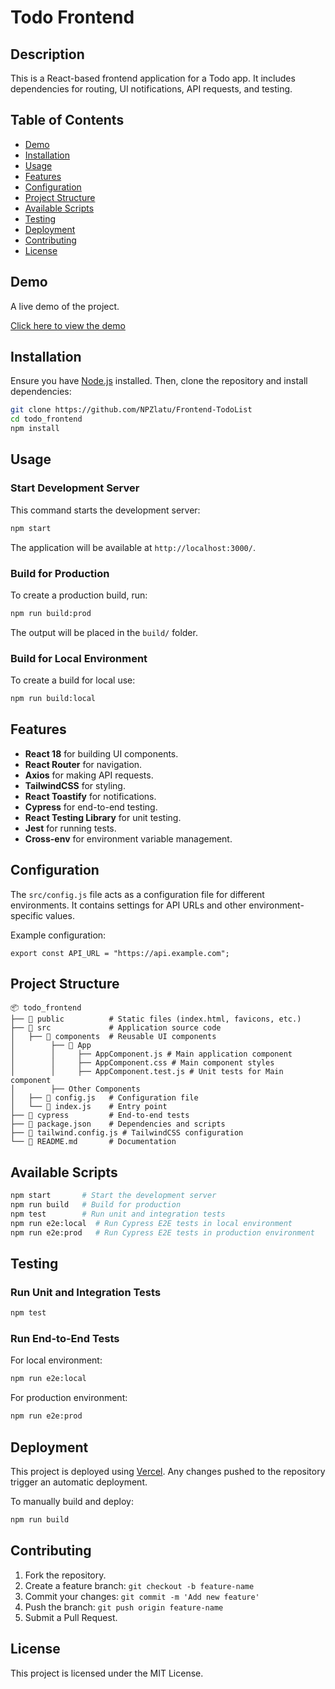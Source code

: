 # Todo Frontend

## Description

This is a React-based frontend application for a Todo app. It includes dependencies for routing, UI notifications, API requests, and testing.

## Table of Contents

- [Demo](#demo)
- [Installation](#installation)
- [Usage](#usage)
- [Features](#features)
- [Configuration](#configuration)
- [Project Structure](#project-structure)
- [Available Scripts](#available-scripts)
- [Testing](#testing)
- [Deployment](#deployment)
- [Contributing](#contributing)
- [License](#license)

## Demo

A live demo of the project.

[Click here to view the demo](https://todo.nirajpaudel.me)

## Installation

Ensure you have [Node.js](https://nodejs.org/) installed. Then, clone the repository and install dependencies:

```sh
git clone https://github.com/NPZlatu/Frontend-TodoList
cd todo_frontend
npm install
```

## Usage

### Start Development Server

This command starts the development server:

```sh
npm start
```

The application will be available at `http://localhost:3000/`.

### Build for Production

To create a production build, run:

```sh
npm run build:prod
```

The output will be placed in the `build/` folder.

### Build for Local Environment

To create a build for local use:

```sh
npm run build:local
```

## Features

- **React 18** for building UI components.
- **React Router** for navigation.
- **Axios** for making API requests.
- **TailwindCSS** for styling.
- **React Toastify** for notifications.
- **Cypress** for end-to-end testing.
- **React Testing Library** for unit testing.
- **Jest** for running tests.
- **Cross-env** for environment variable management.

## Configuration

The `src/config.js` file acts as a configuration file for different environments. It contains settings for API URLs and other environment-specific values.

Example configuration:

```
export const API_URL = "https://api.example.com";
```

## Project Structure

```
📦 todo_frontend
├── 📂 public          # Static files (index.html, favicons, etc.)
├── 📂 src             # Application source code
│   ├── 📂 components  # Reusable UI components
│        ├── 📂 App
│        │     ├── AppComponent.js # Main application component
│        │     ├── AppComponent.css # Main component styles
│        │     ├── AppComponent.test.js # Unit tests for Main component
│        ├── Other Components
│   ├── 📜 config.js   # Configuration file
│   └── 📜 index.js    # Entry point
├── 📂 cypress         # End-to-end tests
├── 📜 package.json    # Dependencies and scripts
├── 📜 tailwind.config.js # TailwindCSS configuration
└── 📜 README.md       # Documentation
```

## Available Scripts

```sh
npm start       # Start the development server
npm run build   # Build for production
npm test        # Run unit and integration tests
npm run e2e:local  # Run Cypress E2E tests in local environment
npm run e2e:prod   # Run Cypress E2E tests in production environment
```

## Testing

### Run Unit and Integration Tests

```sh
npm test
```

### Run End-to-End Tests

For local environment:

```sh
npm run e2e:local
```

For production environment:

```sh
npm run e2e:prod
```

## Deployment

This project is deployed using [Vercel](https://vercel.com/). Any changes pushed to the repository trigger an automatic deployment.

To manually build and deploy:

```sh
npm run build
```

## Contributing

1. Fork the repository.
2. Create a feature branch: `git checkout -b feature-name`
3. Commit your changes: `git commit -m 'Add new feature'`
4. Push the branch: `git push origin feature-name`
5. Submit a Pull Request.

## License

This project is licensed under the MIT License.
